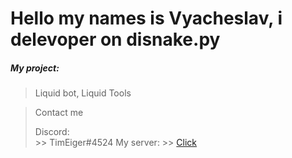 # Hello my names is Vyacheslav, i delevoper on disnake.py
##### My project:
> Liquid bot, Liquid Tools

>Contact me
>
>   Discord:  
    >> TimEiger#4524
>   My server:
    >> [Click](https://discord.gg/Tk9R9CH8Z3)

